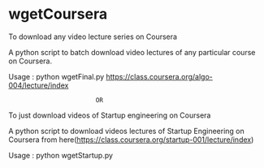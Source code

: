 wgetCoursera
============



To download any video lecture series on Coursera

A python script to batch download video lectures of any particular course on Coursera.

Usage : python wgetFinal.py https://class.coursera.org/algo-004/lecture/index

                            
                            OR
                            

To just download videos of Startup engineering on Coursera

A python script to download videos lectures of Startup Engineering on Coursera from here(https://class.coursera.org/startup-001/lecture/index)

Usage : python wgetStartup.py

